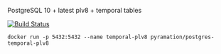 PostgreSQL 10 + latest plv8 + temporal tables

[![Build Status](https://travis-ci.org/pyramation/postgres-temporal-plv8.svg?branch=master)](https://travis-ci.org/pyramation/postgres-temporal-plv8)

```
docker run -p 5432:5432 --name temporal-plv8 pyramation/postgres-temporal-plv8
```
